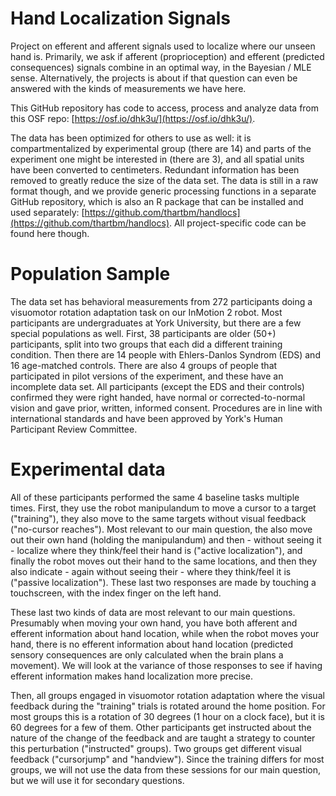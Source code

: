 # Hand Localization Signals

Project on efferent and afferent signals used to localize where our unseen hand is. Primarily, we ask if afferent (proprioception) and efferent (predicted consequences) signals combine in an optimal way, in the Bayesian / MLE sense. Alternatively, the projects is about if that question can even be answered with the kinds of measurements we have here.

This GitHub repository has code to access, process and analyze data from this OSF repo: [https://osf.io/dhk3u/](https://osf.io/dhk3u/).

The data has been optimized for others to use as well: it is compartmentalized by experimental group (there are 14) and parts of the experiment one might be interested in (there are 3), and all spatial units have been converted to centimeters. Redundant information has been removed to greatly reduce the size of the data set. The data is still in a raw format though, and we provide generic processing functions in a separate GitHub repository, which is also an R package that can be installed and used separately: [https://github.com/thartbm/handlocs](https://github.com/thartbm/handlocs). All project-specific code can be found here though.

# Population Sample

The data set has behavioral measurements from 272 participants doing a visuomotor rotation adaptation task on our InMotion 2 robot. Most participants are undergraduates at York University, but there are a few special populations as well. First, 38 participants are older (50+) participants, split into two groups that each did a different training condition. Then there are 14 people with Ehlers-Danlos Syndrom (EDS) and 16 age-matched controls. There are also 4 groups of people that participated in pilot versions of the experiment, and these have an incomplete data set. All participants (except the EDS and their controls) confirmed they were right handed, have normal or corrected-to-normal vision and gave prior, written, informed consent. Procedures are in line with international standards and have been approved by York's Human Participant Review Committee.

# Experimental data

All of these participants performed the same 4 baseline tasks multiple times. First, they use the robot manipulandum to move a cursor to a target ("training"), they also move to the same targets without visual feedback ("no-cursor reaches"). Most relevant to our main question, the also move out their own hand (holding the manipulandum) and then - without seeing it - localize where they think/feel their hand is ("active localization"), and finally the robot moves out their hand to the same locations, and then they also indicate - again without seeing their - where they think/feel it is ("passive localization"). These last two responses are made by touching a touchscreen, with the index finger on the left hand.

These last two kinds of data are most relevant to our main questions. Presumably when moving your own hand, you have both afferent and efferent information about hand location, while when the robot moves your hand, there is no efferent information about hand location (predicted sensory consequences are only calculated when the brain plans a movement). We will look at the variance of those responses to see if having efferent information makes hand localization more precise.

Then, all groups engaged in visuomotor rotation adaptation where the visual feedback during the "training" trials is rotated around the home position. For most groups this is a rotation of 30 degrees (1 hour on a clock face), but it is 60 degrees for a few of them. Other participants get instructed about the nature of the change of the feedback and are taught a strategy to counter this perturbation ("instructed" groups). Two groups get different visual feedback ("cursorjump" and "handview"). Since the training differs for most groups, we will not use the data from these sessions for our main question, but we will use it for secondary questions.

